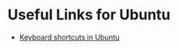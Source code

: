 # Useful Links for Ubuntu

- [Keyboard shortcuts in Ubuntu](https://help.ubuntu.com/stable/ubuntu-help/shell-keyboard-shortcuts.html.en)
